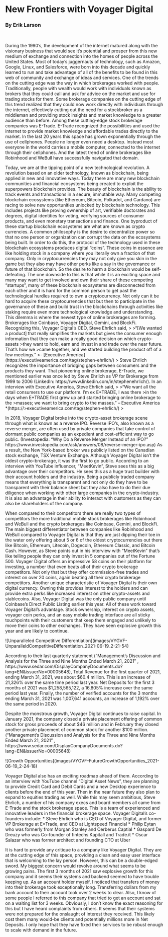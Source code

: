 # New Frontiers with Voyager Digital
### By Erik Larson
<br>


<p> 
During the 1990’s, the development of the internet matured along with the visionary business that would see it’s potential and prosper from this new medium of exchange and connection into the homes of people across the United States.  Most of today’s juggernauts of technology, such as Amazon, Google, Linux, and Salesforce, were born into this decade and quickly learned to run and take advantage of all of the benefits to be found in this web of community and exchange of ideas and services.  One of the trends on the cutting edge was the way in which brokerages worked with people.  Traditionally, people with wealth would work with individuals known as brokers that they could call and ask for advice on the market and use for trading stocks for them.  Some brokerage companies on the cutting edge of this trend realized that they could now work directly with individuals through the internet, effectively cutting out the need for a stockbroker as a middleman and providing stock insights and market knowledge to a greater audience than before.  Among these cutting-edge stock brokerage companies was E-Trade.  E-Trade recognized the possibilities and used the internet to provide market knowledge and affordable trades directly to the market.  In the last 20 years this space has grown exponentially through the use of cellphones.  People no longer even need a desktop.  Instead most everyone in the world carries a mobile computer, connected to the internet through their cellphones.  And the latest trend of online brokerages like Robinhood and WeBull have successfully navigated that domain.
</p>
<p>
Today, we are at the tipping point of a new technological revolution.  A revolution based on an older technology, known as blockchain, being applied in new and innovative ways.  Today there are many new blockchain communities and financial ecosystems being created to exploit the superpowers blockchain provides.  The beauty of blockchain is the ability to track events and transactions in a secure, immutable way.  Many competing blockchain ecosystems (like Ethereum, Bitcoin, Polkadot, and Cardano) are racing to solve new opportunities unlocked by blockchain technology.  This includes projects like proving ownership of art, verifiable doctorates and degrees, digital identities for voting, verifying sources of consumer products, and even monetary transactions and finance.  One byproduct of these startup blockchain ecosystems are what are known as crypto currencies.  A common philosophy is the desire to decentralize power so that no one person or organization can corrupt the data on the ecosystems being built.  In order to do this, the protocol of the technology used in these blockchain ecosystems produces digital “coins”.  These coins in essence are like holding stock in a company where you literally own a fraction of that company.  Only in cryptocurrencies they may not only give you skin in the game but they also may have other perks like a say in the governance or future of that blockchain.  So the desire to harm a blockchain would be self-defeating.  The one downside to this is that while it is an exciting space and many may want to get involved and own their share of these competing “startups”, many of these blockchain ecosystems are disconnected from each other and it is hard for the common person to get past the technological hurdles required to own a cryptocurrency.  Not only can it be hard to acquire these cryptocurrencies that but then to participate in the governance of these and build trust in the blockchains through activities like staking require even more technological knowledge and understanding.  This dilemma is where the newest type of online brokerages are forming.  Brokerages like Coinbase, Voyager Digital, Gemini, and BlockFi.  Recognizing this, Voyager Digital’s CEO, Steve Ehrlich said, 
    >
    >“[We wanted a product] that really simplifies the markets but gives the consumer enough information that they can make a really good decision on which crypto-assets 
    >they want to hold, earn and invest in and trade over the near future. That’s how we >came together, and we started building the product off of a few meetings.”  
    >- [Executive America](https://executiveamerica.com/tag/stephen-ehrlich/)
    >
Steve Ehrlich recognizes the importance of bridging gaps between consumers and the products they want.  That pioneering online brokerage, E-Trade, we mentioned earlier was once led by Steve Ehrlich as VP for Brokerage from 1999 to 2006 (LinkedIn:  https://www.linkedin.com/in/stephenehrlich/).  In an interview with Executive America, Steve Ehrlich said, 
    >
    >“We want all the retail consumers to use our platform. I’m ex E*TRADE, I was there >in the days when E*TRADE first grew up and started bringing online brokerage to the >masses; we want to bring crypto to the masses.” – Executive America *(https://>executiveamerica.com/tag/stephen-ehrlich/)
    >
</p>
<p>
In 2018, Voyager Digital broke into the crypto-asset brokerage scene through what is known as a reverse IPO.  Reverse IPO’s, also known as a reverse merger, are often used by private companies that take control of dormant public companies as an expedient and cost-efficient way to go public. (Investopedia: “Why Do a Reverse Merger Instead of an IPO?” https://www.investopedia.com/ask/answers/08/reverse-merger-ipo.asp)  As a result, the New York-based broker was publicly listed on the Canadian stock exchange, TSX Venture Exchange.  Although Voyager Digital isn’t the oldest crypto-brokerage, it was the first to go public.  According to an interview with YouTube influencer, “MeetKevin”, Steve sees this as a big advantage over their competitors.  He sees this as a huge trust builder with their account holders and the industry.  Being a publicly traded company means that everything is transparent and not only do they have to be transparent with their balance sheet but they also have to do their due diligence when working with other large companies in the crypto-industry.  It is also an advantage in their ability to interact with customers as they can also be shareholders of the company.
</p>
<p>
When compared to their competitors there are really two types of competitors the more traditional mobile stock brokerages like Robinhood and WeBull and the crypto brokerages like Coinbase, Gemini, and BlockFi.  The main biggest differentiator between companies like Robinhood and WeBull compared to Voyager Digital is that they are just dipping their toe in the water only offering about 5 or 6 of the oldest cryptocurrencies out there like Bitcoin, Ethereum, Litecoin, Dogecoin, Ethereum Classic, and Bitcoin Cash.  However, as Steve points out in his interview with “MeetKevin” that’s like telling people they can only invest in 5 companies out of the Fortune 500.  Voyager Digital offers an impressive 58 coins on their platform for investing, a number that even beats all of their crypto brokerage competitors.  Not only that but they offer commission-free trades and interest on over 20 coins, again beating all their crypto brokerage competitors.  Another unique characteristic of Voyager Digital is their own digital currency.  Owning this provides interest to the holders and can provide extra perks like increased interest on other crypto-assets and stablecoins.  Also, Voyager Digital was the only public company until Coinbase’s Direct Public Listing earlier this year.  All of these work toward Voyager Digital’s advantage.  Stock ownership, interest on crypto assets, voyager coin perks, and an easy mobile trading interface are all sticky touchpoints with their customers that keep them engaged and unlikely to move their coins to other exchanges.  They have seen explosive growth this year and are likely to continue.
</p>
![Unparalleled Competitive Differentiation](images/VYGVF-UnparalleldCompetitiveDifferentiation_2021-06-19_2-21-54)
<p>
According to their last quarterly statement (“Management’s Discussion and Analysis for the Three and Nine Months Ended March 21, 2021” , https://www.sedar.com/DisplayCompanyDocuments.do?lang=EN&issuerNo=00005648), Total Revenue for the first quarter of 2021, ending March 31, 2021, was about $60.4 million.  This is an increase of 21,326% over the same time period last year.  Net Deposits for the first 3 months of 2021 was $1,258,565,122, a 16,805% increase over the same period last year.  Finally, the number of verified accounts for the 3 months ending March 31, 2021 was 1,007,641 accounts, an increase of 1,192% over the same period in 2020.
</p>
<p>
Despite the monstrous growth, Voyager Digital continues to raise capital.  In January 2021, the company closed a private placement offering of common stock for gross proceeds of about $46 million and in February they closed another private placement of common stock for another $100 million. (“Management’s Discussion and Analysis for the Three and Nine Months Ended March 21, 2021” , https://www.sedar.com/DisplayCompanyDocuments.do?lang=EN&issuerNo=00005648)
</p>
![Growth Opportunities](images/VYGVF-FutureGrowthOpportunities_2021-06-19_2-24-18)
<p>
Voyager Digital also has an exciting roadmap ahead of them.  According to an interview with YouTube channel “Digital Asset News”, they are planning to provide Credit Card and Debit Cards and a new Desktop experience to clients before the end of this year.  Then in the near future they also plan to expand to equities trading as well.  While this may seem ambitious, Steve Ehrlich, a number of his company execs and board members all came from E-Trade and the stock brokerage space.  This is a team of experienced and innovative leaders in the financial brokerage space.  Voyager Digital’s co-founders include:
    * Steve Ehrlich who is CEO of Voyager Digital, and former VP Brokerage at E*Trade, and CEO at Lightspeed Financial
    * Philip Eytan who was formerly from Morgan Stanley and Cerberus Captial
    * Gaspard De Dreuzy who was Co-founder of fintechs Kapitall and Trade.it
    * Oscar Salazar who was former architect and founding CTO at Uber
</p>
<p>
It is hard to provide any critique to a company like Voyager Digital.  They are at the cutting edge of this space, providing a clean and easy user interface that is welcoming to the lay person.  However, this can be a double-edged sword.  My biggest concern would revolve around what seems to be growing pains.  The first 3 months of 2021 saw explosive growth for this company and it seems their systems and backend seemed to have trouble keeping up.  As an account holder myself, I noticed that transfers of money into their brokerage took exceptionally long.  Transferring dollars from my bank account to their account took over 2 weeks to clear.  Also, I know of some people I referred to this company that tried to get an account and sat on a waiting list for 3 weeks.  Obviously, I don’t know the exact reasoning for this but I have heard complaints from others.  It seems that their systems were not prepared for the onslaught of interest they received.  This likely cost them many would-be clients and potentially millions more in Net Deposits.  I only hope that they have fixed their services to be robust enough to scale with demand in the future.
</p>
